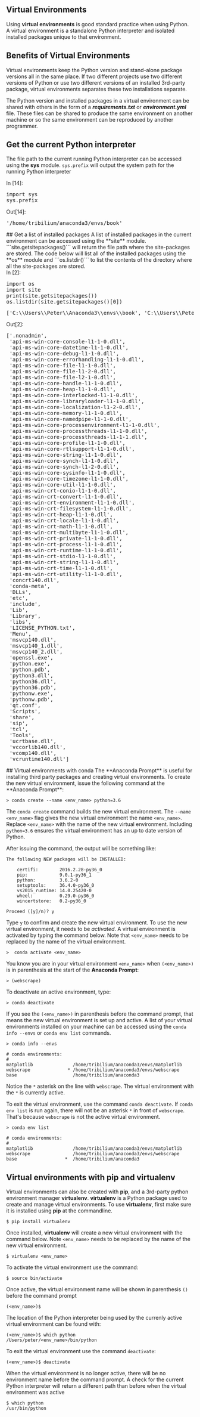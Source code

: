 
## Virtual Environments
Using __virtual environments__ is good standard practice when using Python. A virtual environment is a standalone Python interpreter and isolated installed packages unique to that environment. 
## Benefits of Virtual Environments
Virtual environments keep the Python version and stand-alone package versions all in the same place. If two different projects use two different versions of Python or use two different versions of an installed 3rd-party package, virtual environments separates these two installations separate. 

The Python version and installed packages in a virtual environment can be shared with others in the form of a **_requirements.txt_** or **_environment.yml_** file. These files can be shared to produce the same environment on another machine or so the same environment can be reproduced by another programmer.
## Get the current Python interpreter
The file path to the current running Python interpreter can be accessed using the **sys** module. ```sys.prefix``` will output the system path for the running Python interpreter
<div class="cell border-box-sizing code_cell rendered">
<div class="input">
<div class="prompt input_prompt">In&nbsp;[14]:</div>
<div class="inner_cell">
    <div class="input_area">
<div class=" highlight hl-ipython3"><pre><span></span><span class="kn">import</span> <span class="nn">sys</span>
<span class="n">sys</span><span class="o">.</span><span class="n">prefix</span>
</pre></div>

</div>
</div>
</div>

<div class="output_wrapper">
<div class="output">


<div class="output_area">

<div class="prompt output_prompt">Out[14]:</div>




<div class="output_text output_subarea output_execute_result">
<pre>&#39;/home/tribilium/anaconda3/envs/book&#39;</pre>
</div>

</div>

</div>
</div>

</div>
## Get a list of installed packages
A list of installed packages in the current environment can be accessed using the **site** module. ```site.getsitepackages()``` will return the file path where the site-packages are stored. The code below will list all of the installed packages using the **os** module and ```os.listdir()``` to list the contents of the directory where all the site-packages are stored.
<div class="cell border-box-sizing code_cell rendered">
<div class="input">
<div class="prompt input_prompt">In&nbsp;[2]:</div>
<div class="inner_cell">
    <div class="input_area">
<div class=" highlight hl-ipython3"><pre><span></span><span class="kn">import</span> <span class="nn">os</span>
<span class="kn">import</span> <span class="nn">site</span>
<span class="nb">print</span><span class="p">(</span><span class="n">site</span><span class="o">.</span><span class="n">getsitepackages</span><span class="p">())</span>
<span class="n">os</span><span class="o">.</span><span class="n">listdir</span><span class="p">(</span><span class="n">site</span><span class="o">.</span><span class="n">getsitepackages</span><span class="p">()[</span><span class="mi">0</span><span class="p">])</span>
</pre></div>

</div>
</div>
</div>

<div class="output_wrapper">
<div class="output">


<div class="output_area">

<div class="prompt"></div>


<div class="output_subarea output_stream output_stdout output_text">
<pre>[&#39;C:\\Users\\Peter\\Anaconda3\\envs\\book&#39;, &#39;C:\\Users\\Peter\\Anaconda3\\envs\\book\\lib\\site-packages&#39;]
</pre>
</div>
</div>

<div class="output_area">

<div class="prompt output_prompt">Out[2]:</div>




<div class="output_text output_subarea output_execute_result">
<pre>[&#39;.nonadmin&#39;,
 &#39;api-ms-win-core-console-l1-1-0.dll&#39;,
 &#39;api-ms-win-core-datetime-l1-1-0.dll&#39;,
 &#39;api-ms-win-core-debug-l1-1-0.dll&#39;,
 &#39;api-ms-win-core-errorhandling-l1-1-0.dll&#39;,
 &#39;api-ms-win-core-file-l1-1-0.dll&#39;,
 &#39;api-ms-win-core-file-l1-2-0.dll&#39;,
 &#39;api-ms-win-core-file-l2-1-0.dll&#39;,
 &#39;api-ms-win-core-handle-l1-1-0.dll&#39;,
 &#39;api-ms-win-core-heap-l1-1-0.dll&#39;,
 &#39;api-ms-win-core-interlocked-l1-1-0.dll&#39;,
 &#39;api-ms-win-core-libraryloader-l1-1-0.dll&#39;,
 &#39;api-ms-win-core-localization-l1-2-0.dll&#39;,
 &#39;api-ms-win-core-memory-l1-1-0.dll&#39;,
 &#39;api-ms-win-core-namedpipe-l1-1-0.dll&#39;,
 &#39;api-ms-win-core-processenvironment-l1-1-0.dll&#39;,
 &#39;api-ms-win-core-processthreads-l1-1-0.dll&#39;,
 &#39;api-ms-win-core-processthreads-l1-1-1.dll&#39;,
 &#39;api-ms-win-core-profile-l1-1-0.dll&#39;,
 &#39;api-ms-win-core-rtlsupport-l1-1-0.dll&#39;,
 &#39;api-ms-win-core-string-l1-1-0.dll&#39;,
 &#39;api-ms-win-core-synch-l1-1-0.dll&#39;,
 &#39;api-ms-win-core-synch-l1-2-0.dll&#39;,
 &#39;api-ms-win-core-sysinfo-l1-1-0.dll&#39;,
 &#39;api-ms-win-core-timezone-l1-1-0.dll&#39;,
 &#39;api-ms-win-core-util-l1-1-0.dll&#39;,
 &#39;api-ms-win-crt-conio-l1-1-0.dll&#39;,
 &#39;api-ms-win-crt-convert-l1-1-0.dll&#39;,
 &#39;api-ms-win-crt-environment-l1-1-0.dll&#39;,
 &#39;api-ms-win-crt-filesystem-l1-1-0.dll&#39;,
 &#39;api-ms-win-crt-heap-l1-1-0.dll&#39;,
 &#39;api-ms-win-crt-locale-l1-1-0.dll&#39;,
 &#39;api-ms-win-crt-math-l1-1-0.dll&#39;,
 &#39;api-ms-win-crt-multibyte-l1-1-0.dll&#39;,
 &#39;api-ms-win-crt-private-l1-1-0.dll&#39;,
 &#39;api-ms-win-crt-process-l1-1-0.dll&#39;,
 &#39;api-ms-win-crt-runtime-l1-1-0.dll&#39;,
 &#39;api-ms-win-crt-stdio-l1-1-0.dll&#39;,
 &#39;api-ms-win-crt-string-l1-1-0.dll&#39;,
 &#39;api-ms-win-crt-time-l1-1-0.dll&#39;,
 &#39;api-ms-win-crt-utility-l1-1-0.dll&#39;,
 &#39;concrt140.dll&#39;,
 &#39;conda-meta&#39;,
 &#39;DLLs&#39;,
 &#39;etc&#39;,
 &#39;include&#39;,
 &#39;Lib&#39;,
 &#39;Library&#39;,
 &#39;libs&#39;,
 &#39;LICENSE_PYTHON.txt&#39;,
 &#39;Menu&#39;,
 &#39;msvcp140.dll&#39;,
 &#39;msvcp140_1.dll&#39;,
 &#39;msvcp140_2.dll&#39;,
 &#39;openssl.exe&#39;,
 &#39;python.exe&#39;,
 &#39;python.pdb&#39;,
 &#39;python3.dll&#39;,
 &#39;python36.dll&#39;,
 &#39;python36.pdb&#39;,
 &#39;pythonw.exe&#39;,
 &#39;pythonw.pdb&#39;,
 &#39;qt.conf&#39;,
 &#39;Scripts&#39;,
 &#39;share&#39;,
 &#39;sip&#39;,
 &#39;tcl&#39;,
 &#39;Tools&#39;,
 &#39;ucrtbase.dll&#39;,
 &#39;vccorlib140.dll&#39;,
 &#39;vcomp140.dll&#39;,
 &#39;vcruntime140.dll&#39;]</pre>
</div>

</div>

</div>
</div>

</div>
## Virtual environments with conda
The **Anaconda Prompt** is useful for installing third party packages and creating virtual environments. To create the new virtual environment, issue the following command at the **Anaconda Prompt**:

```text
> conda create --name <env_name> python=3.6
```

The ```conda create``` command builds the new virtual environment. The ```--name <env_name>``` flag gives the new virtual environment the name ```<env_name>```. Replace ```<env_name>``` with the name of the new virtual environment. Including ```python=3.6``` ensures the virtual environment has an up to date version of Python. 

After issuing the command, the output will be something like:

```text
The following NEW packages will be INSTALLED:

    certifi:        2016.2.28-py36_0
    pip:            9.0.1-py36_1
    python:         3.6.2-0
    setuptools:     36.4.0-py36_0
    vs2015_runtime: 14.0.25420-0
    wheel:          0.29.0-py36_0
    wincertstore:   0.2-py36_0

Proceed ([y]/n)? y
```

Type ```y``` to confirm and create the new virtual environment. To use the new virtual environment, it needs to be  _activated_. A virtual environment is activated by typing the command below. Note that ```<env_name>``` needs to be replaced by the name of the virtual environment.

```text
>  conda activate <env_name>
```

You know you are in your virtual environment ```<env_name>``` when ```(<env_name>)``` is in parenthesis at the start of the **Anaconda Prompt**:

```text
> (webscrape)
```

To deactivate an active environment, type:

```text
> conda deactivate
```

If you see the ```(<env_name>)``` in parenthesis before the command prompt, that means the new virtual environment is set up and active. A list of your virtual environments installed on your machine can be accessed using the ```conda info --envs``` or ```conda env list``` commands.

```text
> conda info --envs

# conda environments:
#
matplotlib               /home/tribilium/anaconda3/envs/matplotlib
webscrape              * /home/tribilium/anaconda3/envs/webscrape
base                     /home/tribilium/anaconda3
```

Notice the ``` * ``` asterisk on the line with ```webscrape```. The virtual environment with the ``` * ``` is currently active. 

To exit the virtual environment, use the command ```conda deactivate```. If ```conda env list``` is run again, there will  not be an asterisk ```*``` in front of ```webscrape```. That's because ```webscrape``` is not the active virtual environment.

```text
> conda env list

# conda environments:
#
matplotlib               /home/tribilium/anaconda3/envs/matplotlib
webscrape                /home/tribilium/anaconda3/envs/webscrape
base                  *  /home/tribilium/anaconda3
```
## Virtual environments with pip and virtualenv
Virtual environments can also be created with **pip**, and a 3rd-party python environment manager **virtualenv**. **virtualenv** is a Python package used to create and manage virtual environments. To use **virtualenv**, first make sure it is installed using **pip** at the commandline.

```text
$ pip install virtualenv
```

Once installed, **virtualenv** will create a new virtual environment with the command below. Note ```<env_name>``` needs to be replaced by the name of the new virtual environment.

```text
$ virtualenv <env_name>
```

To activate the virtual environment use the command:

```text
$ source bin/activate
```

Once active, the virtual environment name will be shown in parenthesis ```()``` before the command prompt

```text
(<env_name>)$
```

The location of the Python interpreter being used by the currenly active virtual environment can be found with:

```text
(<env_name>)$ which python
/Users/peter/<env_name>/bin/python
```

To exit the virtual environment use the command ```deactivate```:

```text
(<env_name>)$ deactivate
```

When the virtual environment is no longer active, there will be no environment name before the command prompt. A check for the current Python interpreter will return a different path than before when the virtual environment was active

```text
$ which python
/usr/bin/python
```

 


